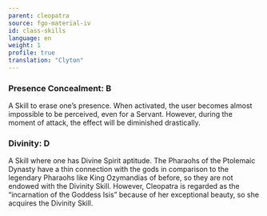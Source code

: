 ```yaml
---
parent: cleopatra
source: fgo-material-iv
id: class-skills
language: en
weight: 1
profile: true
translation: "Clyton"
---
```


### Presence Concealment: B

A Skill to erase one’s presence. When activated, the user becomes almost impossible to be perceived, even for a Servant. However, during the moment of attack, the effect will be diminished drastically.

### Divinity: D

A Skill where one has Divine Spirit aptitude.
The Pharaohs of the Ptolemaic Dynasty have a thin connection with the gods in comparison to the legendary Pharaohs like King Ozymandias of before, so they are not endowed with the Divinity Skill. However, Cleopatra is regarded as the “incarnation of the Goddess Isis” because of her exceptional beauty, so she acquires the Divinity Skill.
